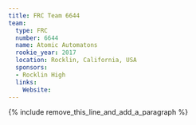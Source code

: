 ```yaml
---
title: FRC Team 6644
team:
  type: FRC
  number: 6644
  name: Atomic Automatons
  rookie_year: 2017
  location: Rocklin, California, USA
  sponsors:
  - Rocklin High
  links:
    Website:
---
```


{% include remove_this_line_and_add_a_paragraph %}